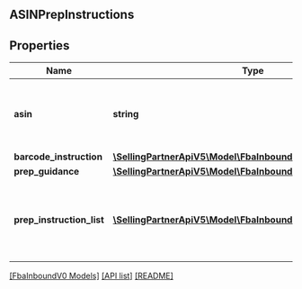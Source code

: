 ## ASINPrepInstructions

## Properties

Name | Type | Description | Notes
------------ | ------------- | ------------- | -------------
**asin** | **string** | The Amazon Standard Identification Number (ASIN) of the item. | [optional]
**barcode_instruction** | [**\SellingPartnerApiV5\Model\FbaInboundV0\BarcodeInstruction**](BarcodeInstruction.md) |  | [optional]
**prep_guidance** | [**\SellingPartnerApiV5\Model\FbaInboundV0\PrepGuidance**](PrepGuidance.md) |  | [optional]
**prep_instruction_list** | [**\SellingPartnerApiV5\Model\FbaInboundV0\PrepInstruction[]**](PrepInstruction.md) | A list of preparation instructions to help with item sourcing decisions. | [optional]

[[FbaInboundV0 Models]](../) [[API list]](../../Api) [[README]](../../../README.md)
